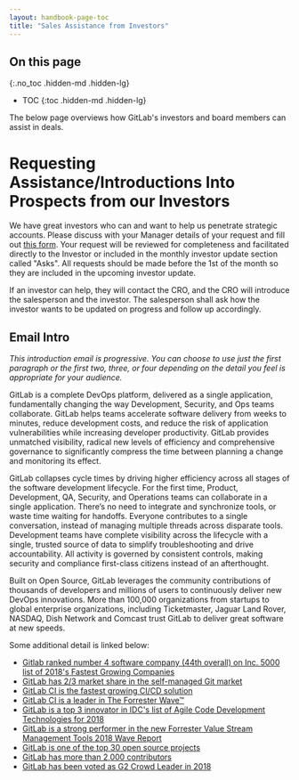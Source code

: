 ```yaml
---
layout: handbook-page-toc
title: "Sales Assistance from Investors"
---
```


## On this page
{:.no_toc .hidden-md .hidden-lg}

- TOC
{:toc .hidden-md .hidden-lg}

The below page overviews how GitLab's investors and board members can assist in deals.

# Requesting Assistance/Introductions Into Prospects from our Investors

We have great investors who can and want to help us penetrate strategic accounts.
Please discuss with your Manager details of your request and fill out [this form](https://forms.gle/vbwjWr5sUN6Z35Rh7). Your request will be reviewed for completeness and facilitated directly to the Investor or included in the monthly investor update section called "Asks".
All requests should be made before the 1st of the month so they are included in the upcoming investor update.

If an investor can help, they will contact the CRO, and the CRO will introduce the salesperson and the investor.
The salesperson shall ask how the investor wants to be updated on progress and follow up accordingly.

## Email Intro

_This introduction email is progressive. You can choose to use just the first paragraph or the first two, three, or four depending on the detail you feel is appropriate for your audience._

GitLab is a complete DevOps platform, delivered as a single application, fundamentally changing the way Development, Security, and Ops teams collaborate.
GitLab helps teams accelerate software delivery from weeks to minutes, reduce development costs, and reduce the risk of application vulnerabilities while increasing developer productivity.
GitLab provides unmatched visibility, radical new levels of efficiency and comprehensive governance to significantly compress the time between planning a change and monitoring its effect.

GitLab collapses cycle times by driving higher efficiency across all stages of the software development lifecycle.
For the first time, Product, Development, QA, Security, and Operations teams can collaborate in a single application. There’s no need to integrate and synchronize tools, or waste time waiting for handoffs.
Everyone contributes to a single conversation, instead of managing multiple threads across disparate tools. Development teams have complete visibility across the lifecycle with a single, trusted source of data to simplify troubleshooting and drive accountability.
All activity is governed by consistent controls, making security and compliance first-class citizens instead of an afterthought.

Built on Open Source, GitLab leverages the community contributions of thousands of developers and millions of users to continuously deliver new DevOps innovations.
More than 100,000 organizations from startups to global enterprise organizations, including Ticketmaster, Jaguar Land Rover, NASDAQ, Dish Network and Comcast trust GitLab to deliver great software at new speeds.

Some additional detail is linked below:

* [Gitlab ranked number 4 software company (44th overall) on Inc. 5000 list of 2018's Fastest Growing Companies](/is-it-any-good/#gitlab-ranked-number-4-software-company-44th-overall-on-inc-5000-list-of-2018s-fastest-growing-companies)
* [GitLab has 2/3 market share in the self-managed Git market](/is-it-any-good/#gitlab-has-23-market-share-in-the-self-managed-git-market)
* [GitLab CI is the fastest growing CI/CD solution](/is-it-any-good/#gitlab-has-23-market-share-in-the-self-managed-git-market)
* [GitLab CI is a leader in The Forrester Wave™](/is-it-any-good/#gitlab-ci-is-a-leader-in-the-the-forrester-wave)
* [GitLab is a top 3 innovator in IDC's list of Agile Code Development Technologies for 2018](/is-it-any-good/#gitlab-is-a-top-3-innovator-in-idcs-list-of-agile-code-development-technologies-for-2018)
* [GitLab is a strong performer in the new Forrester Value Stream Management Tools 2018 Wave Report](/is-it-any-good/#gitlab-is-a-strong-performer-in-the-new-forrester-value-stream-management-tools-2018-wave-report)
* [GitLab is one of the top 30 open source projects](/is-it-any-good/#gitlab-is-one-of-the-top-30-open-source-projects)
* [GitLab has more than 2,000 contributors](/is-it-any-good/#gitlab-has-more-than-2000-contributors)
* [GitLab has been voted as G2 Crowd Leader in 2018](/is-it-any-good/#gitlab-has-been-voted-as-g2-crowd-leader-in-2018)

